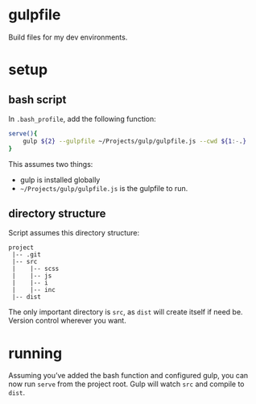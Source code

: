 # gulpfile
Build files for my dev environments.

# setup
## bash script
In `.bash_profile`, add the following function:
```bash
serve(){
    gulp ${2} --gulpfile ~/Projects/gulp/gulpfile.js --cwd ${1:-.}
}
```
This assumes two things:

  * gulp is installed globally
  * `~/Projects/gulp/gulpfile.js` is the gulpfile to run.

## directory structure
Script assumes this directory structure:
```
project
 |-- .git
 |-- src
 |    |-- scss
 |    |-- js
 |    |-- i
 |    |-- inc
 |-- dist
```
The only important directory is `src`, as `dist` will create itself if need be. Version control wherever you want.

# running
Assuming you’ve added the bash function and configured gulp, you can now run `serve` from the project root. Gulp will watch `src` and compile to `dist`.
